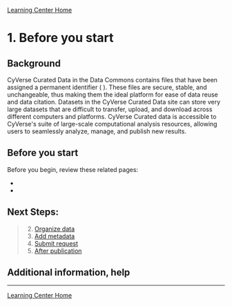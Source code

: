 [Learning Center Home](http://learning.cyverse.org/)

# 1. Before you start

## Background

CyVerse Curated Data in the Data Commons contains files that have been
assigned a permanent identifier ( ). These files are secure, stable, and
unchangeable, thus making them the ideal platform for ease of data reuse
and data citation. Datasets in the CyVerse Curated Data site can store
very large datasets that are difficult to transfer, upload, and download
across different computers and platforms. CyVerse Curated data is
accessible to CyVerse\'s suite of large-scale computational analysis
resources, allowing users to seamlessly analyze, manage, and publish new
results.

## Before you start

Before you begin, review these related pages:

-   
-   

## Next Steps:

> 2.  [Organize data](organize.html)
> 3.  [Add metadata](metadata.html)
> 4.  [Submit request](submit.html)
> 5.  [After publication](after.html)

## Additional information, help

------------------------------------------------------------------------

[Learning Center Home](http://learning.cyverse.org/)